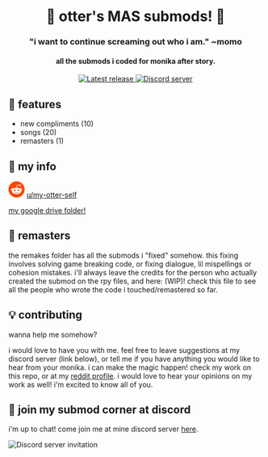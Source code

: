 <h1 align="center">🌻 otter's MAS submods! 🌻</h1>
<h3 align="center">"i want to continue screaming out who i am." ~momo</h3>
<h4 align="center">all the submods i coded for monika after story.</h4>
<p align="center">
  <a href="https://github.com/my-otter-self/otters-mas-submods/releases/latest">
    <img alt="Latest release" src="https://img.shields.io/github/v/release/my-otter-self/otters-mas-submods">
  </a>
  <a href="https://mon.icu/discord">
    <img alt="Discord server" src="https://discordapp.com/api/guilds/970747033071804426/widget.png?style=shield">
  </a>
</p>

## 🌟 features
  
  
  * new compliments (10)
  * songs (20)
  * remasters (1)

## 🦦 my info

![reddit](.github/icons/reddit.svg) [u/my-otter-self](https://reddit.com/u/my-otter-self)

<a href="https://drive.google.com/drive/folders/1lb_tqr3nhP4SSPAf9HKEnaIQrsZY8i_8">my google drive folder!</a>
  
## 🤝 remasters

the remakes folder has all the submods i "fixed" somehow. this fixing involves solving game breaking code, or fixing dialogue, lil mispellings or cohesion mistakes.
i'll always leave the credits for the person who actually created the submod on the rpy files, and here: (WIP)!
check this file to see all the people who wrote the code i touched/remastered so far.

## 💡 contributing

wanna help me somehow?

i would love to have you with me. feel free to leave suggestions at my discord server (link below), or tell me if you have anything you would like to hear from your monika. i can make the magic happen!
check my work on this repo, or at my <a href="https://www.reddit.com/user/my-otter-self">reddit profile</a>. i would love to hear your opinions on my work as well! 
i'm excited to know all of you.

## 💬 join my submod corner at discord

i'm up to chat! come join me at mine discord server [here](https://mon.icu/discord).

![Discord server invitation](https://discordapp.com/api/guilds/970747033071804426/widget.png?style=banner3)
